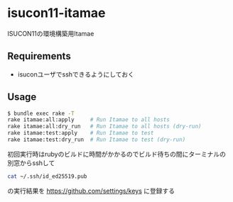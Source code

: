 # isucon11-itamae
ISUCON11の環境構築用Itamae

## Requirements
* isuconユーザでsshできるようにしておく

## Usage
```bash
$ bundle exec rake -T
rake itamae:all:apply     # Run Itamae to all hosts
rake itamae:all:dry_run   # Run Itamae to all hosts (dry-run)
rake itamae:test:apply    # Run Itamae to test
rake itamae:test:dry_run  # Run Itamae to test (dry-run)
```

初回実行時はrubyのビルドに時間がかかるのでビルド待ちの間にターミナルの別窓からsshして

```bash
cat ~/.ssh/id_ed25519.pub
```

の実行結果を https://github.com/settings/keys に登録する
